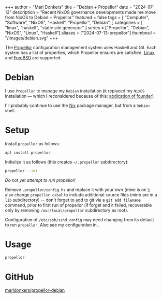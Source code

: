 +++
author = "Mari Donkers"
title = "Debian + Propellor"
date = "2024-07-13"
description = "Recent NixOS governance developments made me move from NixOS to Debian + Propellor."
featured = false
tags = [
    "Computer",
    "Software",
    "NixOS",
    "Haskell",
    "Propellor",
    "Debian",
]
categories = [
    "linux",
    "haskell",
    "static site generator"
]
series = ["Propellor", "Debian", "NixOS", "Linux", "Haskell"]
aliases = ["2024-07-13-propellor"]
thumbnail = "/images/debian.svg"
+++

The [Propellor](https://propellor.branchable.com/) configuration management system uses Haskell and Git. Each system has a list of properties, which Propellor ensures are satisfied. [Linux](http://propellor.branchable.com/Linux/) and [FreeBSD](http://propellor.branchable.com/FreeBSD/) are supported.
<!--more-->
# Debian
I use `Propellor` to manage my `Debian` installation (it replaced my `NixOS` installation — which I reconsidered because of this: [abdication of founder](https://lunduke.locals.com/post/5819317/nixos-commits-a-purge-of-nazi-contributors-forces-abdication-of-founder))

I'll probably continue to use the [Nix](https://nix.dev/manual/nix/2.18/) package manager, but from a `Debian` shell.

# Setup

Install `propellor` as follows:

``` sh
apt install propellor
```

Initialize it as follows (this creates `~/.propellor` subdirectory):

``` sh
propellor --ini
```

*Do not yet attempt to run propellor!*

Remove `.propellor/config.hs` and replace it with your own (mine is on <GitHub>); also change `propellor.cabal` to include additional source files (mine are in a `lib` subdirectory) -- don't forget to add to git via a `git add filename` command, prior to first run of propellor (if forget and it failed, recoverable only by removing `/usr/local/propellor` subdirectory as root).

Configuration of `/etc/ssh/sshd_config` may need changing from its default to run `propellor`. Also see my configuration in <GitHub>.

# Usage

``` sh
propellor
```

# GitHub

[maridonkers/propellor-debian](https://github.com/maridonkers/propellor-debian)
